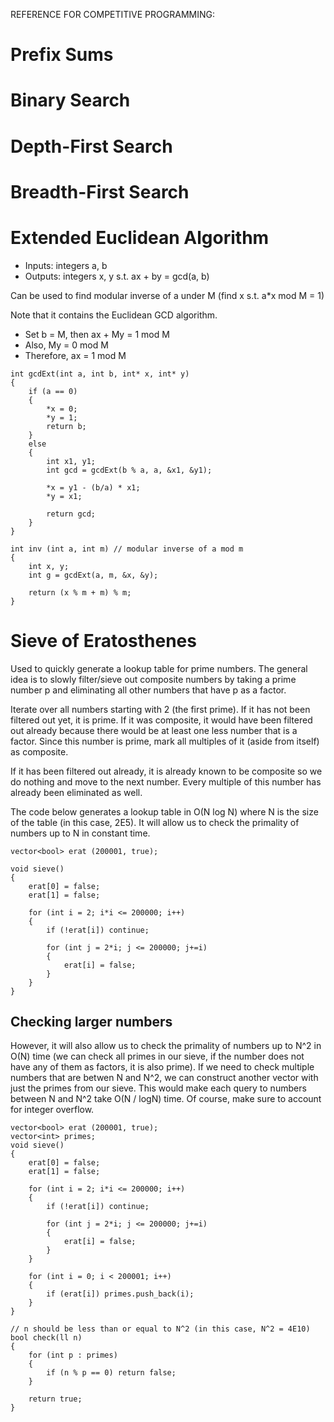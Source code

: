 REFERENCE FOR COMPETITIVE PROGRAMMING:

# Prefix Sums

# Binary Search

# Depth-First Search

# Breadth-First Search

# Extended Euclidean Algorithm
- Inputs: integers a, b
- Outputs: integers x, y s.t. ax + by = gcd(a, b)

Can be used to find modular inverse of a under M (find x s.t. a*x mod M = 1)

Note that it contains the Euclidean GCD algorithm.

- Set b = M, then ax + My = 1 mod M
- Also, My = 0 mod M
- Therefore, ax = 1 mod M

```
int gcdExt(int a, int b, int* x, int* y)
{
    if (a == 0)
    {
        *x = 0;
        *y = 1;
        return b;
    }
    else
    {
        int x1, y1;
        int gcd = gcdExt(b % a, a, &x1, &y1);

        *x = y1 - (b/a) * x1;
        *y = x1;

        return gcd;
    }
}

int inv (int a, int m) // modular inverse of a mod m
{
    int x, y;
    int g = gcdExt(a, m, &x, &y);

    return (x % m + m) % m;
}

```
# Sieve of Eratosthenes

Used to quickly generate a lookup table for prime numbers. The general idea is to slowly filter/sieve out composite numbers by taking a prime number p and eliminating all other numbers that have p as a factor.

Iterate over all numbers starting with 2 (the first prime). If it has not been filtered out yet, it is prime. If it was composite, it would have been filtered out already because there would be at least one less number that is a factor. Since this number is prime, mark all multiples of it (aside from itself) as composite.

If it has been filtered out already, it is already known to be composite so we do nothing and move to the next number. Every multiple of this number has already been eliminated as well.

The code below generates a lookup table in O(N log N) where N is the size of the table (in this case, 2E5). It will allow us to check the primality of numbers up to N in constant time. 
```
vector<bool> erat (200001, true);
 
void sieve()
{
    erat[0] = false;
    erat[1] = false;
 
    for (int i = 2; i*i <= 200000; i++)
    {
        if (!erat[i]) continue;
 
        for (int j = 2*i; j <= 200000; j+=i)
        {
            erat[i] = false;
        }
    }
}
```

## Checking larger numbers
However, it will also allow us to check the primality of numbers up to N^2 in O(N) time (we can check all primes in our sieve, if the number does not have any of them as factors, it is also prime). If we need to check multiple numbers that are betwen N and N^2, we can construct another vector with just the primes from our sieve. This would make each query to numbers between N and N^2 take O(N / logN) time. Of course, make sure to account for integer overflow.

```
vector<bool> erat (200001, true);
vector<int> primes;
void sieve()
{
    erat[0] = false;
    erat[1] = false;
 
    for (int i = 2; i*i <= 200000; i++)
    {
        if (!erat[i]) continue;
 
        for (int j = 2*i; j <= 200000; j+=i)
        {
            erat[i] = false;
        }
    }

    for (int i = 0; i < 200001; i++)
    {
        if (erat[i]) primes.push_back(i);
    }
}

// n should be less than or equal to N^2 (in this case, N^2 = 4E10)
bool check(ll n)
{
    for (int p : primes)
    {
        if (n % p == 0) return false;
    }

    return true;
}
```
